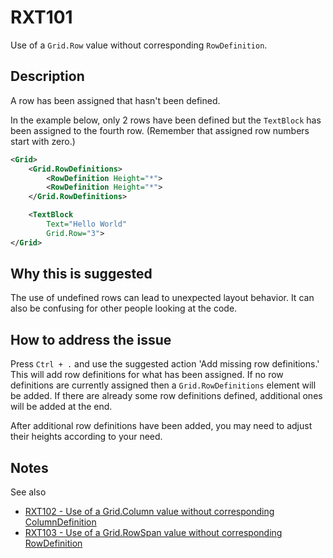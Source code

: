 # RXT101

Use of a `Grid.Row` value without corresponding `RowDefinition`.

## Description

A row has been assigned that hasn't been defined.

In the example below, only 2 rows have been defined but the `TextBlock` has been assigned to the fourth row. (Remember that assigned row numbers start with zero.)

```xml
<Grid>
    <Grid.RowDefinitions>
        <RowDefinition Height="*">
        <RowDefinition Height="*">
    </Grid.RowDefinitions>

    <TextBlock
        Text="Hello World"
        Grid.Row="3">
</Grid>
```

## Why this is suggested

The use of undefined rows can lead to unexpected layout behavior.
It can also be confusing for other people looking at the code.

## How to address the issue

Press `Ctrl + .` and use the suggested action 'Add missing row definitions.'
This will add row definitions for what has been assigned.
If no row definitions are currently assigned then a `Grid.RowDefinitions` element will be added. If there are already some row definitions defined, additional ones will be added at the end.

After additional row definitions have been added, you may need to adjust their heights according to your need.

## Notes

See also

- [RXT102 - Use of a Grid.Column value without corresponding ColumnDefinition](./RXT102.md)
- [RXT103 - Use of a Grid.RowSpan value without corresponding RowDefinition](./RXT103.md)
